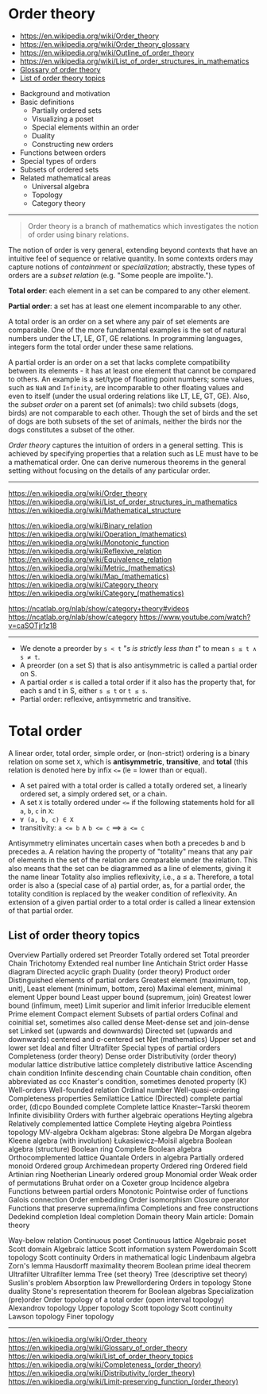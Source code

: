 # Order theory

- https://en.wikipedia.org/wiki/Order_theory
- https://en.wikipedia.org/wiki/Order_theory_glossary
- https://en.wikipedia.org/wiki/Outline_of_order_theory
- https://en.wikipedia.org/wiki/List_of_order_structures_in_mathematics
- [Glossary of order theory](https://en.wikipedia.org/wiki/Glossary_of_order_theory)
- [List of order theory topics](https://en.wikipedia.org/wiki/List_of_order_theory_topics)


* Background and motivation
* Basic definitions
  * Partially ordered sets
  * Visualizing a poset
  * Special elements within an order
  * Duality
  * Constructing new orders
* Functions between orders
* Special types of orders
* Subsets of ordered sets
* Related mathematical areas
    * Universal algebra
    * Topology
    * Category theory

---

> Order theory is a branch of mathematics which investigates the notion of order using binary relations.


The notion of order is very general, extending beyond contexts that have an intuitive feel of sequence or relative quantity. In some contexts orders may capture notions of *containment* or *specialization*; abstractly, these types of orders are a *subset relation* (e.g. "Some people are impolite.").

**Total order**: each element in a set can be compared to any other element.

**Partial order**: a set has at least one element incomparable to any other.


A total order is an order on a set where any pair of set elements are comparable. One of the more fundamental examples is the set of natural numbers under the LT, LE, GT, GE relations. In programming languages, integers form the total order under these same relations.

A partial order is an order on a set that lacks complete compatibility between its elements - it has at least one element that cannot be compared to others. An example is a set/type of floating point numbers; some values, such as `NaN` and `Infinity`, are incomparable to other floating values and even to itself (under the usual ordering relations like LT, LE, GT, GE). Also, the *subset order* on a parent set (of animals): two child subsets (dogs, birds) are not comparable to each other. Though the set of birds and the set of dogs are both subsets of the set of animals, neither the birds nor the dogs constitutes a subset of the other.

*Order theory* captures the intuition of orders in a general setting. This is achieved by specifying properties that a relation such as LE must have to be a mathematical order. One can derive numerous theorems in the general setting without focusing on the details of any particular order.



---

https://en.wikipedia.org/wiki/Order_theory
https://en.wikipedia.org/wiki/List_of_order_structures_in_mathematics
https://en.wikipedia.org/wiki/Mathematical_structure

https://en.wikipedia.org/wiki/Binary_relation
https://en.wikipedia.org/wiki/Operation_(mathematics)
https://en.wikipedia.org/wiki/Monotonic_function
https://en.wikipedia.org/wiki/Reflexive_relation
https://en.wikipedia.org/wiki/Equivalence_relation
https://en.wikipedia.org/wiki/Metric_(mathematics)
https://en.wikipedia.org/wiki/Map_(mathematics)
https://en.wikipedia.org/wiki/Category_theory
https://en.wikipedia.org/wiki/Category_(mathematics)

https://ncatlab.org/nlab/show/category+theory#videos
https://ncatlab.org/nlab/show/category
https://www.youtube.com/watch?v=caSOTjr1z18


---



- We denote a preorder by `s < t` "_s is strictly less than t_" to mean `s ≤ t ∧ s ≠ t`.
- A preorder (on a set S) that is also antisymmetric is called a partial order
on S.
- A partial order ≤ is called a total order if it also has the property that,
for each s and t in S, either `s ≤ t` or `t ≤ s`.
- Partial order: reflexive, antisymmetric and transitive.


# Total order
A linear order, total order, simple order, or (non-strict) ordering is a binary relation on some set `X`, which is **antisymmetric**, **transitive**, and **total** (this relation is denoted here by infix `<=` (le = lower than or equal).
- A set paired with a total order is called a totally ordered set, a linearly ordered set, a simply ordered set, or a chain.
- A set `X` is totally ordered under `<=` if the following statements hold for all `a`, `b`, `c` in `X`:
- `∀ (a, b, c) ∈ X`
- transitivity: `a <= b` ∧ `b <= c` ⟹ `a <= c`

Antisymmetry eliminates uncertain cases when both a precedes b and b precedes a. A relation having the property of "totality" means that any pair of elements in the set of the relation are comparable under the relation. This also means that the set can be diagrammed as a line of elements, giving it the name linear Totality also implies reflexivity, i.e., a ≤ a. Therefore, a total order is also a (special case of a) partial order, as, for a partial order, the totality condition is replaced by the weaker condition of reflexivity. An extension of a given partial order to a total order is called a linear extension of that partial order.



## List of order theory topics 
Overview
Partially ordered set
Preorder
Totally ordered set
Total preorder
Chain
Trichotomy
Extended real number line
Antichain
Strict order
Hasse diagram
Directed acyclic graph
Duality (order theory)
Product order
Distinguished elements of partial orders
Greatest element (maximum, top, unit), Least element (minimum, bottom, zero)
Maximal element, minimal element
Upper bound
Least upper bound (supremum, join)
Greatest lower bound (infimum, meet)
Limit superior and limit inferior
Irreducible element
Prime element
Compact element
Subsets of partial orders
Cofinal and coinitial set, sometimes also called dense
Meet-dense set and join-dense set
Linked set (upwards and downwards)
Directed set (upwards and downwards)
centered and σ-centered set
Net (mathematics)
Upper set and lower set
Ideal and filter
Ultrafilter
Special types of partial orders
Completeness (order theory)
Dense order
Distributivity (order theory)
modular lattice
distributive lattice
completely distributive lattice
Ascending chain condition
Infinite descending chain
Countable chain condition, often abbreviated as ccc
Knaster's condition, sometimes denoted property (K)
Well-orders
Well-founded relation
Ordinal number
Well-quasi-ordering
Completeness properties
Semilattice
Lattice
(Directed) complete partial order, (d)cpo
Bounded complete
Complete lattice
Knaster–Tarski theorem
Infinite divisibility
Orders with further algebraic operations
Heyting algebra
Relatively complemented lattice
Complete Heyting algebra
Pointless topology
MV-algebra
Ockham algebras:
Stone algebra
De Morgan algebra
Kleene algebra (with involution)
Łukasiewicz–Moisil algebra
Boolean algebra (structure)
Boolean ring
Complete Boolean algebra
Orthocomplemented lattice
Quantale
Orders in algebra
Partially ordered monoid
Ordered group
Archimedean property
Ordered ring
Ordered field
Artinian ring
Noetherian
Linearly ordered group
Monomial order
Weak order of permutations
Bruhat order on a Coxeter group
Incidence algebra
Functions between partial orders
Monotonic
Pointwise order of functions
Galois connection
Order embedding
Order isomorphism
Closure operator
Functions that preserve suprema/infima
Completions and free constructions
Dedekind completion
Ideal completion
Domain theory
Main article: Domain theory

Way-below relation
Continuous poset
Continuous lattice
Algebraic poset
Scott domain
Algebraic lattice
Scott information system
Powerdomain
Scott topology
Scott continuity
Orders in mathematical logic
Lindenbaum algebra
Zorn's lemma
Hausdorff maximality theorem
Boolean prime ideal theorem
Ultrafilter
Ultrafilter lemma
Tree (set theory)
Tree (descriptive set theory)
Suslin's problem
Absorption law
Prewellordering
Orders in topology
Stone duality
Stone's representation theorem for Boolean algebras
Specialization (pre)order
Order topology of a total order (open interval topology)
Alexandrov topology
Upper topology
Scott topology
Scott continuity
Lawson topology
Finer topology


---

https://en.wikipedia.org/wiki/Order_theory
https://en.wikipedia.org/wiki/Glossary_of_order_theory
https://en.wikipedia.org/wiki/List_of_order_theory_topics
https://en.wikipedia.org/wiki/Completeness_(order_theory)
https://en.wikipedia.org/wiki/Distributivity_(order_theory)
https://en.wikipedia.org/wiki/Limit-preserving_function_(order_theory)
